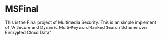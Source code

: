 # MSFinal

This is the Final project of Multimedia Security.
This is an simple implement of "A Secure and Dynamic Multi-Keyword Ranked Search Scheme over Encrypted Cloud Data"

